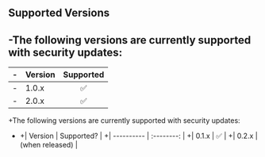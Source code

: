 ## Supported Versions

## -The following versions are currently supported with security updates:

| -   | Version | Supported |
| --- | ------- | :-------: |
| -   | 1.0.x   |    ✅     |
| -   | 2.0.x   |    ✅     |

+The following versions are currently supported with security updates:

- +| Version | Supported? |
  +| ---------- | :--------: |
  +| 0.1.x | ✅ |
  +| 0.2.x | (when released) |
